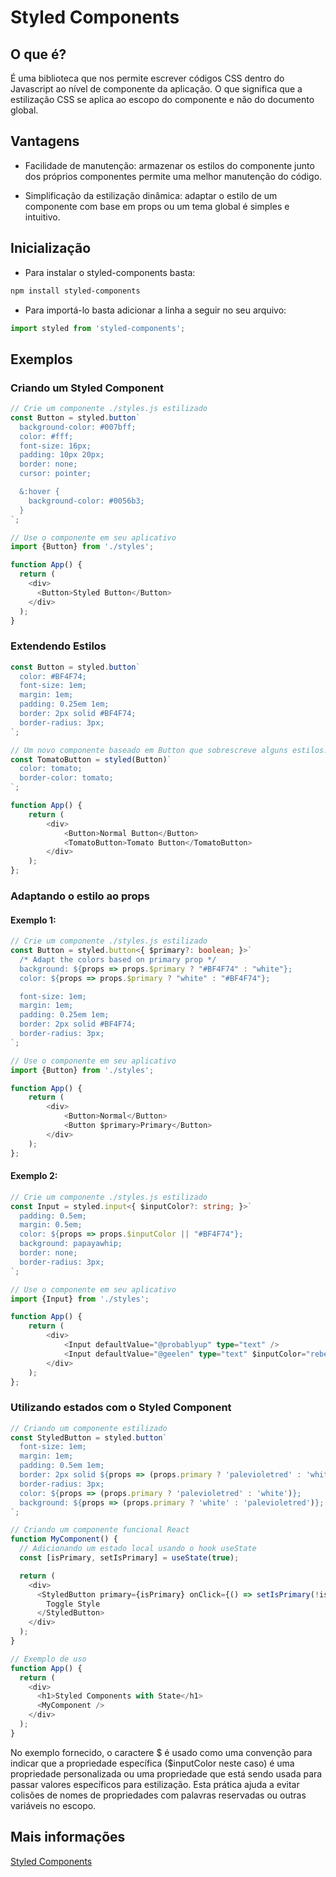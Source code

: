 # Styled Components

## O que é?

É uma biblioteca que nos permite escrever códigos CSS dentro do Javascript ao nível de componente da aplicação. O que significa que a estilização CSS se aplica ao escopo do componente e não do documento global.

## Vantagens

- Facilidade de manutenção: armazenar os estilos do componente junto dos próprios componentes permite uma melhor manutenção do código.

- Simplificação da estilização dinâmica: adaptar o estilo de um componente com base em props ou um tema global é simples e intuitivo. 

## Inicialização

- Para instalar o styled-components basta:

```bash
npm install styled-components
```

- Para importá-lo basta adicionar a linha a seguir no seu arquivo:

```javascript
import styled from 'styled-components';
```

## Exemplos

### Criando um Styled Component

```javascript
// Crie um componente ./styles.js estilizado
const Button = styled.button`
  background-color: #007bff;
  color: #fff;
  font-size: 16px;
  padding: 10px 20px;
  border: none;
  cursor: pointer;

  &:hover {
    background-color: #0056b3;
  }
`;
```

```javascript
// Use o componente em seu aplicativo
import {Button} from './styles';

function App() {
  return (
    <div>
      <Button>Styled Button</Button>
    </div>
  );
}
```

### Extendendo Estilos

```javascript
const Button = styled.button`
  color: #BF4F74;
  font-size: 1em;
  margin: 1em;
  padding: 0.25em 1em;
  border: 2px solid #BF4F74;
  border-radius: 3px;
`;

// Um novo componente baseado em Button que sobrescreve alguns estilos. 
const TomatoButton = styled(Button)`
  color: tomato;
  border-color: tomato;
`;

function App() {
    return (
        <div>
            <Button>Normal Button</Button>
            <TomatoButton>Tomato Button</TomatoButton>
        </div>
    );
};
```

### Adaptando o estilo ao props

#### Exemplo 1:

```typescript
// Crie um componente ./styles.js estilizado
const Button = styled.button<{ $primary?: boolean; }>`
  /* Adapt the colors based on primary prop */
  background: ${props => props.$primary ? "#BF4F74" : "white"};
  color: ${props => props.$primary ? "white" : "#BF4F74"};

  font-size: 1em;
  margin: 1em;
  padding: 0.25em 1em;
  border: 2px solid #BF4F74;
  border-radius: 3px;
`;
```

```typescript
// Use o componente em seu aplicativo
import {Button} from './styles';

function App() {
    return (
        <div>
            <Button>Normal</Button>
            <Button $primary>Primary</Button>
        </div>
    );
};
```

#### Exemplo 2:

```typescript
// Crie um componente ./styles.js estilizado
const Input = styled.input<{ $inputColor?: string; }>`
  padding: 0.5em;
  margin: 0.5em;
  color: ${props => props.$inputColor || "#BF4F74"};
  background: papayawhip;
  border: none;
  border-radius: 3px;
`;
```

```typescript
// Use o componente em seu aplicativo
import {Input} from './styles';

function App() {
    return (
        <div>
            <Input defaultValue="@probablyup" type="text" />
            <Input defaultValue="@geelen" type="text" $inputColor="rebeccapurple" />
        </div>
    );
};
```

### Utilizando estados com o Styled Component

```javascript
// Criando um componente estilizado
const StyledButton = styled.button`
  font-size: 1em;
  margin: 1em;
  padding: 0.5em 1em;
  border: 2px solid ${props => (props.primary ? 'palevioletred' : 'white')};
  border-radius: 3px;
  color: ${props => (props.primary ? 'palevioletred' : 'white')};
  background: ${props => (props.primary ? 'white' : 'palevioletred')};
`;

// Criando um componente funcional React
function MyComponent() {
  // Adicionando um estado local usando o hook useState
  const [isPrimary, setIsPrimary] = useState(true);

  return (
    <div>
      <StyledButton primary={isPrimary} onClick={() => setIsPrimary(!isPrimary)}>
        Toggle Style
      </StyledButton>
    </div>
  );
}

// Exemplo de uso
function App() {
  return (
    <div>
      <h1>Styled Components with State</h1>
      <MyComponent />
    </div>
  );
}
```

No exemplo fornecido, o caractere $ é usado como uma convenção para indicar que a propriedade específica ($inputColor neste caso) é uma propriedade personalizada ou uma propriedade que está sendo usada para passar valores específicos para estilização. Esta prática ajuda a evitar colisões de nomes de propriedades com palavras reservadas ou outras variáveis no escopo.

## Mais informações

[Styled Components](https://styled-components.com/)